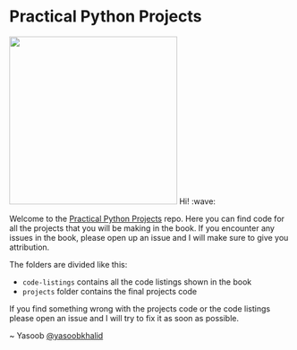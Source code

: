 # Practical Python Projects

<img src="https://raw.githubusercontent.com/yasoob/practical-python-projects/master/images/practical-python.png" width="300">
Hi! :wave:

Welcome to the [Practical Python Projects](https://feld.to/ppp) repo. Here you can find code for all the projects that you will be making in the book. If you encounter any issues in the book, please open up an issue and I will make sure to give you attribution.

The folders are divided like this:

- `code-listings` contains all the code listings shown in the book
- `projects` folder contains the final projects code

If you find something wrong with the projects code or the code listings please open an issue and I will try to fix it as soon as possible.

~ Yasoob
[@yasoobkhalid](https://twitter.com/yasoobkhalid)
